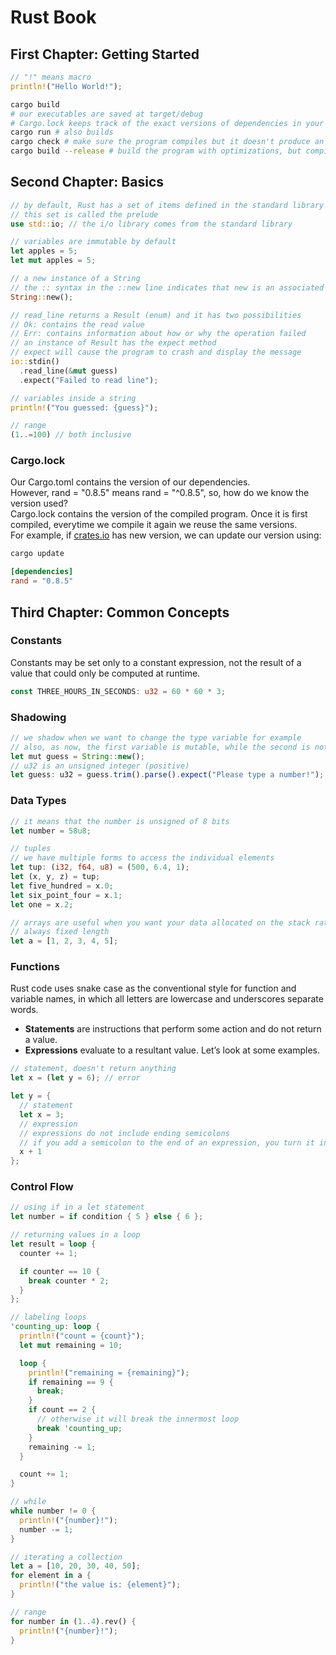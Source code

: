 # Rust Book

## First Chapter: Getting Started

```rust
// "!" means macro
println!("Hello World!");
```

```bash
cargo build
# our executables are saved at target/debug
# Cargo.lock keeps track of the exact versions of dependencies in your project
cargo run # also builds
cargo check # make sure the program compiles but it doesn't produce an executable
cargo build --release # build the program with optimizations, but compilation is slower
```

## Second Chapter: Basics

```rust
// by default, Rust has a set of items defined in the standard library that it brings into the scope of every program
// this set is called the prelude
use std::io; // the i/o library comes from the standard library

// variables are immutable by default
let apples = 5;
let mut apples = 5;

// a new instance of a String
// the :: syntax in the ::new line indicates that new is an associated function of the String type
String::new();

// read_line returns a Result (enum) and it has two possibilities
// Ok: contains the read value
// Err: contains information about how or why the operation failed
// an instance of Result has the expect method
// expect will cause the program to crash and display the message
io::stdin()
  .read_line(&mut guess)
  .expect("Failed to read line");

// variables inside a string
println!("You guessed: {guess}");

// range
(1..=100) // both inclusive
```

### Cargo.lock

Our Cargo.toml contains the version of our dependencies.<br>
However, rand = "0.8.5" means rand = "^0.8.5", so, how do we know the version used?<br>
Cargo.lock contains the version of the compiled program. Once it is first compiled, everytime we compile it again we reuse the same versions.<br>
For example, if [crates.io](https://crates.io/) has new version, we can update our version using:

```bash
cargo update
```

```toml
[dependencies]
rand = "0.8.5"
```

## Third Chapter: Common Concepts

### Constants

Constants may be set only to a constant expression, not the result of a value that could only be computed at runtime.

```rust
const THREE_HOURS_IN_SECONDS: u32 = 60 * 60 * 3;
```

### Shadowing

```javascript
// we shadow when we want to change the type variable for example
// also, as now, the first variable is mutable, while the second is not
let mut guess = String::new();
// u32 is an unsigned integer (positive)
let guess: u32 = guess.trim().parse().expect("Please type a number!");
```

### Data Types

```rust
// it means that the number is unsigned of 8 bits
let number = 58u8;

// tuples
// we have multiple forms to access the individual elements
let tup: (i32, f64, u8) = (500, 6.4, 1);
let (x, y, z) = tup;
let five_hundred = x.0;
let six_point_four = x.1;
let one = x.2;

// arrays are useful when you want your data allocated on the stack rather than the heap
// always fixed length
let a = [1, 2, 3, 4, 5];
```

### Functions

Rust code uses snake case as the conventional style for function and variable names, in which all letters are lowercase and underscores separate words.

- <b>Statements</b> are instructions that perform some action and do not return a value.
- <b>Expressions</b> evaluate to a resultant value. Let’s look at some examples.

```rust
// statement, doesn't return anything
let x = (let y = 6); // error

let y = {
  // statement
  let x = 3;
  // expression
  // expressions do not include ending semicolons
  // if you add a semicolon to the end of an expression, you turn it into a statement, and it will then not return a value
  x + 1
};
```

### Control Flow

```rust
// using if in a let statement
let number = if condition { 5 } else { 6 };

// returning values in a loop
let result = loop {
  counter += 1;

  if counter == 10 {
    break counter * 2;
  }
};

// labeling loops
'counting_up: loop {
  println!("count = {count}");
  let mut remaining = 10;

  loop {
    println!("remaining = {remaining}");
    if remaining == 9 {
      break;
    }
    if count == 2 {
      // otherwise it will break the innermost loop
      break 'counting_up;
    }
    remaining -= 1;
  }

  count += 1;
}

// while
while number != 0 {
  println!("{number}!");
  number -= 1;
}

// iterating a collection
let a = [10, 20, 30, 40, 50];
for element in a {
  println!("the value is: {element}");
}

// range
for number in (1..4).rev() {
  println!("{number}!");
}
```
